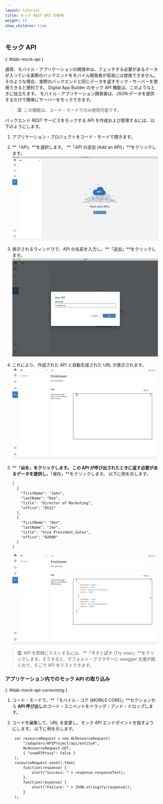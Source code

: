```yaml
---
layout: tutorial
title: モック REST API の使用
weight: 13
show_children: true
---
```

<!-- NLS_CHARSET=UTF-8 -->

## モック API
{: #dab-mock-api }

通常、モバイル・アプリケーションの開発中は、フェッチする必要があるデータが入っている実際のバックエンドをモバイル開発者が容易には使用できません。 そのような場合、実際のバックエンドと同じデータを返すモック・サーバーを使用できると便利です。 Digital App Builder のモック API 機能は、このようなときに役立ちます。 モバイル・アプリケーション開発者は、JSON データを提供するだけで簡単にサーバーをモックできます。

>**注**: この機能は、コード・モードでのみ使用可能です。

バックエンド REST サービスをモックする API を作成および管理するには、以下のようにします。

1. アプリケーション・プロジェクトをコード・モードで開きます。 
2. **「API」**を選択します。 **「API の追加 (Add an API)」**をクリックします。
    ![モック API](dab-mock-api.png)

3. 表示されるウィンドウで、API の名前を入力し、**「追加」**をクリックします。
    ![モック API 追加](dab-new-mock-api.png)

4. これにより、作成された API と自動生成された URL が表示されます。
    ![モック API jason](dab-new-mock-api-jason.png)

5. **「編集」**をクリックします。 この API が呼び出されたときに返す必要があるデータを提供し、**「保存」**をクリックします。 以下に例を示します。 

    ```
    [
      {
        "firstName": "John",
        "lastName": "Doe",
        "title": "Director of Marketing",
        "office": "D531"
      },
      {
        "firstName": "Don",
        "lastName": "Joe",
        "title": "Vice President,Sales",
        "office": "B2600"
      }
    ]
    ```

    ![モック API jason サンプル](dab-exp-moc-api.png)

>**注**: API を即時にテストするには、**「今すぐ試す (Try now)」**をクリックします。そうすると、デフォルト・ブラウザーに swagger 文書が開くので、そこで API をテストできます。

### アプリケーション内でのモック API の取り込み
{: #dab-mock-api-consuming }

1. コード・モードで、**「モバイル・コア (MOBILE CORE)」**セクションから **API 呼び出し**のコード・スニペットをドラッグ・アンド・ドロップします。
2. コードを編集して、URL を変更し、モック API エンドポイントを指すようにします。 以下に例を示します。

    ```
     var resourceRequest = new WLResourceRequest(
         "/adapters/APIProject/api/entity4",
         WLResourceRequest.GET,
         { "useAPIProxy": false }
     );
     resourceRequest.send().then(
         function(response) {
             alert("Success: " + response.responseText);
         },
         function(response) {
             alert("Failure: " + JSON.stringify(response));
         }
     );
    ```
 

